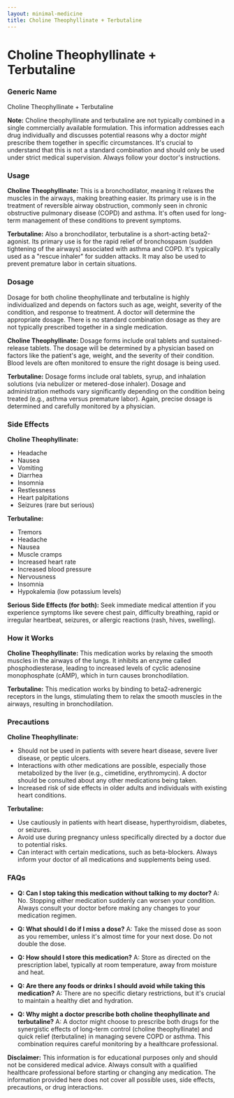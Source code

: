 ```yaml
---
layout: minimal-medicine
title: Choline Theophyllinate + Terbutaline
---
```


# Choline Theophyllinate + Terbutaline
### Generic Name
Choline Theophyllinate + Terbutaline

**Note:**  Choline theophyllinate and terbutaline are not typically combined in a single commercially available formulation.  This information addresses each drug individually and discusses potential reasons why a doctor *might* prescribe them together in specific circumstances. It's crucial to understand that this is not a standard combination and should only be used under strict medical supervision.  Always follow your doctor's instructions.


### Usage

**Choline Theophyllinate:** This is a bronchodilator, meaning it relaxes the muscles in the airways, making breathing easier.  Its primary use is in the treatment of reversible airway obstruction, commonly seen in chronic obstructive pulmonary disease (COPD) and asthma. It's often used for long-term management of these conditions to prevent symptoms.

**Terbutaline:**  Also a bronchodilator, terbutaline is a short-acting beta2-agonist.  Its primary use is for the rapid relief of bronchospasm (sudden tightening of the airways) associated with asthma and COPD. It's typically used as a "rescue inhaler" for sudden attacks.  It may also be used to prevent premature labor in certain situations.


### Dosage

Dosage for both choline theophyllinate and terbutaline is highly individualized and depends on factors such as age, weight, severity of the condition, and response to treatment.  A doctor will determine the appropriate dosage.  There is no standard combination dosage as they are not typically prescribed together in a single medication.


**Choline Theophyllinate:**  Dosage forms include oral tablets and sustained-release tablets. The dosage will be determined by a physician based on factors like the patient's age, weight, and the severity of their condition.  Blood levels are often monitored to ensure the right dosage is being used.

**Terbutaline:** Dosage forms include oral tablets, syrup, and inhalation solutions (via nebulizer or metered-dose inhaler). Dosage and administration methods vary significantly depending on the condition being treated (e.g., asthma versus premature labor).  Again, precise dosage is determined and carefully monitored by a physician.


### Side Effects

**Choline Theophyllinate:**

*   Headache
*   Nausea
*   Vomiting
*   Diarrhea
*   Insomnia
*   Restlessness
*   Heart palpitations
*   Seizures (rare but serious)

**Terbutaline:**

*   Tremors
*   Headache
*   Nausea
*   Muscle cramps
*   Increased heart rate
*   Increased blood pressure
*   Nervousness
*   Insomnia
*   Hypokalemia (low potassium levels)


**Serious Side Effects (for both):**  Seek immediate medical attention if you experience symptoms like severe chest pain, difficulty breathing, rapid or irregular heartbeat, seizures, or allergic reactions (rash, hives, swelling).


### How it Works

**Choline Theophyllinate:** This medication works by relaxing the smooth muscles in the airways of the lungs. It inhibits an enzyme called phosphodiesterase, leading to increased levels of cyclic adenosine monophosphate (cAMP), which in turn causes bronchodilation.

**Terbutaline:** This medication works by binding to beta2-adrenergic receptors in the lungs, stimulating them to relax the smooth muscles in the airways, resulting in bronchodilation.


### Precautions

**Choline Theophyllinate:**

*   Should not be used in patients with severe heart disease, severe liver disease, or peptic ulcers.
*   Interactions with other medications are possible, especially those metabolized by the liver (e.g., cimetidine, erythromycin).  A doctor should be consulted about any other medications being taken.
*   Increased risk of side effects in older adults and individuals with existing heart conditions.


**Terbutaline:**

*   Use cautiously in patients with heart disease, hyperthyroidism, diabetes, or seizures.
*   Avoid use during pregnancy unless specifically directed by a doctor due to potential risks.
*   Can interact with certain medications, such as beta-blockers.  Always inform your doctor of all medications and supplements being used.



### FAQs

*   **Q: Can I stop taking this medication without talking to my doctor?** A: No.  Stopping either medication suddenly can worsen your condition.  Always consult your doctor before making any changes to your medication regimen.

*   **Q: What should I do if I miss a dose?** A:  Take the missed dose as soon as you remember, unless it's almost time for your next dose.  Do not double the dose.

*   **Q: How should I store this medication?** A: Store as directed on the prescription label, typically at room temperature, away from moisture and heat.

*   **Q: Are there any foods or drinks I should avoid while taking this medication?** A:  There are no specific dietary restrictions, but it's crucial to maintain a healthy diet and hydration.  

*   **Q: Why might a doctor prescribe both choline theophyllinate and terbutaline?** A: A doctor might choose to prescribe both drugs for the synergistic effects of long-term control (choline theophyllinate) and quick relief (terbutaline) in managing severe COPD or asthma. This combination requires careful monitoring by a healthcare professional.


**Disclaimer:** This information is for educational purposes only and should not be considered medical advice.  Always consult with a qualified healthcare professional before starting or changing any medication.  The information provided here does not cover all possible uses, side effects, precautions, or drug interactions.
